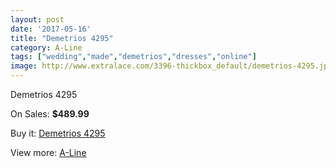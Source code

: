 ```yaml
---
layout: post
date: '2017-05-16'
title: "Demetrios 4295"
category: A-Line
tags: ["wedding","made","demetrios","dresses","online"]
image: http://www.extralace.com/3396-thickbox_default/demetrios-4295.jpg
---
```

Demetrios 4295

On Sales: **$489.99**
<a href="https://www.extralace.com/a-line/1607-demetrios-4295.html"><amp-img layout="responsive" width="600" height="600" src="//www.extralace.com/3396-thickbox_default/demetrios-4295.jpg" alt="Demetrios 4295 0" /></a>
<a href="https://www.extralace.com/a-line/1607-demetrios-4295.html"><amp-img layout="responsive" width="600" height="600" src="//www.extralace.com/3397-thickbox_default/demetrios-4295.jpg" alt="Demetrios 4295 1" /></a>

Buy it: [Demetrios 4295](https://www.extralace.com/a-line/1607-demetrios-4295.html "Demetrios 4295")

View more: [A-Line](https://www.extralace.com/2-a-line "A-Line")
